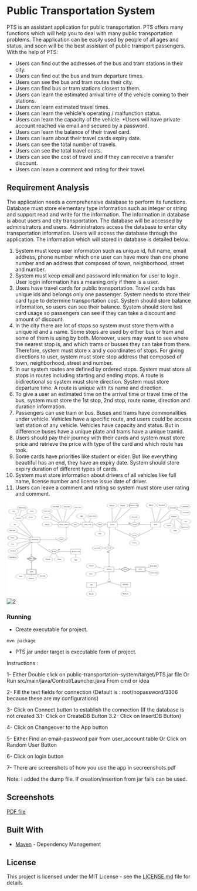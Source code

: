 # Public Transportation System

PTS is an assistant application for public transportation.
PTS offers many functions which will help you to deal with many public transportation problems.
The application can be easily used by people of all ages and status, and soon will be the best assistant of public transport passengers.
With the help of PTS:
*	Users can find out the addresses of the bus and tram stations in their city.
*	Users can find out the bus and tram departure times.
*	Users can see the bus and tram routes their city.
*	Users can find bus or tram stations closest to them.
*	Users can learn the estimated arrival time of the vehicle coming to their stations.
*	Users can learn estimated travel times.
*	Users can learn the vehicle's operating / malfunction status.
*	Users can learn the capacity of the vehicle.
*Users will have private account reached via email and secured by a password.	
*	Users can learn the balance of their travel card.
*	Users can learn about their travel cards expiry date.
*	Users can see the total number of travels.
*	Users can see the total travel costs.
*	Users can see the cost of travel and if they can receive a transfer discount.
*	Users can leave a comment and rating for their travel.

## Requirement Analysis

The application needs a comprehensive database to perform its functions.
Database must store elementary type information such as integer or string and support read and write for the information.
The information in database is about users and city transportation. The database will be accessed by administrators and users.
Administrators access the database to enter city transportation information. Users will access the database through the application.
The information which will stored in database is detailed below:
1.	System must keep user information such as unique id, full name, email address, phone number which one user can have more than one phone number and an address that composed of town, neighborhood, street and number.
2.	System must keep email and password information for user to login. User login information has a meaning only if there is a user.
3.	Users have travel cards for public transportation. Travel cards has unique ids and belongs only one passenger. System needs to store their card type to determine transportation cost. System should store balance information, so users can see their balance. System should store last card usage so passengers can see if they can take a discount and amount of discount.
4.	In the city there are lot of stops so system must store them with a unique id and a name.  Some stops are used by either bus or tram and some of them is using by both. Moreover, users may want to see where the nearest stop is, and which trams or busses they can take from there. Therefore, system must store x and y coordinates of stops. For giving directions to user, system must store stop address that composed of town, neighborhood, street and number.
5.	In our system routes are defined by ordered stops. System must store all stops in routes including starting and ending stops. A route is bidirectional so system must store direction. System must store departure time. A route is unique with its name and direction.
6.	To give a user an estimated time on the arrival time or travel time of the bus, system must store the 1st stop, 2nd stop, route name, direction and duration information.
7.	Passengers can use tram or bus. Buses and trams have commonalities under vehicle. Vehicles have a specific route, and users could be access last station of any vehicle. Vehicles have capacity and status. But in difference buses have a unique plate and trams have a unique tramid.
8.	Users should pay their journey with their cards and system must store price and retrieve the price with type of the card and which route has took.
9.	Some cards have priorities like student or elder. But like everything beautiful has an end, they have an expiry date. System should store expiry duration of different types of cards.
10.	System must store information about drivers of all vehicles like full name, license number and license issue date of driver.
11.	Users can leave a comment and rating so system must store user rating and comment.

![1](Entity_Relationship_Diagram.png)
![2](DataBaseEERDiagram.png)

### Running

* Create executable for project.
```
mvn package
```
* PTS.jar under target is executable form of project.

Instructions :

1- Either
     Double click on 
     public-transportation-system/target/PTS.jar file
   Or
     Run src/main/java/Control/Launcher.java
     From cmd or idea

2- Fill the text fields for connection
   (Default is : root/nopassword/3306 
    because these are my configurations)

3- Click on Connect button to establish the connection
   (If the database is not created
    3.1- Click on CreateDB Button
    3.2- Click on InsertDB Button)

4- Click on Changeover to the App button

5- Either 
     Find an email-password pair from user_account table
   Or
     Click on Random User Button

6- Click on login button

7- There are screenshots of how you use
   the app in secreenshots.pdf

Note: I added the dump file. If creation/insertion from jar fails can be used.

## Screenshots

[PDF file](secreenshots.pdf)

## Built With

* [Maven](https://maven.apache.org/) - Dependency Management

## License

This project is licensed under the MIT License - see the [LICENSE.md](LICENSE.md) file for details
